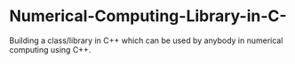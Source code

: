 # Numerical-Computing-Library-in-C-
Building a class/library in C++ which can be used by anybody in numerical computing using C++. 
